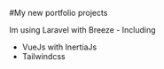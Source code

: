 #My new portfolio projects

<p>Im using Laravel with Breeze - Including</p>
<ul>
<li>VueJs with InertiaJs</li>
<li>Tailwindcss</li>
</ul>

